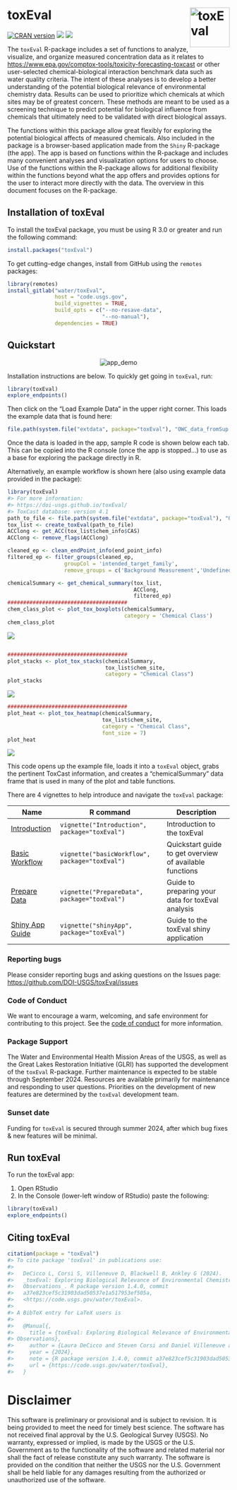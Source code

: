 # toxEval <img src="man/figures/toxEval.png" alt="toxEval" class="logo" style="width:90px;height:auto;" align="right" />

[![CRAN
version](http://www.r-pkg.org/badges/version/toxEval)](https://cran.r-project.org/package=toxEval)
[![](http://cranlogs.r-pkg.org/badges/toxEval)](https://cran.r-project.org/package=toxEval)
[![](http://cranlogs.r-pkg.org/badges/grand-total/toxEval)](https://cran.r-project.org/package=toxEval)

The `toxEval` R-package includes a set of functions to analyze,
visualize, and organize measured concentration data as it relates to
<https://www.epa.gov/comptox-tools/toxicity-forecasting-toxcast> or
other user-selected chemical-biological interaction benchmark data such
as water quality criteria. The intent of these analyses is to develop a
better understanding of the potential biological relevance of
environmental chemistry data. Results can be used to prioritize which
chemicals at which sites may be of greatest concern. These methods are
meant to be used as a screening technique to predict potential for
biological influence from chemicals that ultimately need to be validated
with direct biological assays.

The functions within this package allow great flexibly for exploring the
potential biological affects of measured chemicals. Also included in the
package is a browser-based application made from the `Shiny` R-package
(the app). The app is based on functions within the R-package and
includes many convenient analyses and visualization options for users to
choose. Use of the functions within the R-package allows for additional
flexibility within the functions beyond what the app offers and provides
options for the user to interact more directly with the data. The
overview in this document focuses on the R-package.

## Installation of toxEval

To install the toxEval package, you must be using R 3.0 or greater and
run the following command:

``` r
install.packages("toxEval")
```

To get cutting-edge changes, install from GitHub using the `remotes`
packages:

``` r
library(remotes)
install_gitlab("water/toxEval",
               host = "code.usgs.gov",
               build_vignettes = TRUE, 
               build_opts = c("--no-resave-data",
                              "--no-manual"),
               dependencies = TRUE)
```

## Quickstart

<p align="center">
<img src="https://code.usgs.gov/water/toxEval/raw/main/man/figures/app.gif" alt="app_demo">
</p>

Installation instructions are below. To quickly get going in `toxEval`,
run:

``` r
library(toxEval)
explore_endpoints()
```

Then click on the “Load Example Data” in the upper right corner. This
loads the example data that is found here:

``` r
file.path(system.file("extdata", package="toxEval"), "OWC_data_fromSup.xlsx")
```

Once the data is loaded in the app, sample R code is shown below each
tab. This can be copied into the R console (once the app is stopped…) to
use as a base for exploring the package directly in R.

Alternatively, an example workflow is shown here (also using example
data provided in the package):

``` r
library(toxEval)
#> For more information:
#> https://doi-usgs.github.io/toxEval/
#> ToxCast database: version 4.1
path_to_file <- file.path(system.file("extdata", package="toxEval"), "OWC_data_fromSup.xlsx")
tox_list <- create_toxEval(path_to_file)
ACClong <- get_ACC(tox_list$chem_info$CAS)
ACClong <- remove_flags(ACClong)

cleaned_ep <- clean_endPoint_info(end_point_info)
filtered_ep <- filter_groups(cleaned_ep, 
                  groupCol = 'intended_target_family',
                  remove_groups = c('Background Measurement','Undefined'))

chemicalSummary <- get_chemical_summary(tox_list, 
                                        ACClong, 
                                        filtered_ep)
######################################
chem_class_plot <- plot_tox_boxplots(chemicalSummary,
                                     category = 'Chemical Class')
chem_class_plot
```

![](man/figures/README-unnamed-chunk-6-1.png)

``` r

######################################
plot_stacks <- plot_tox_stacks(chemicalSummary, 
                               tox_list$chem_site, 
                               category = "Chemical Class")
plot_stacks
```

![](man/figures/README-unnamed-chunk-6-2.png)

``` r
######################################
plot_heat <- plot_tox_heatmap(chemicalSummary, 
                              tox_list$chem_site, 
                              category = "Chemical Class",
                              font_size = 7)
plot_heat
```

![](man/figures/README-unnamed-chunk-6-3.png)

This code opens up the example file, loads it into a `toxEval` object,
grabs the pertinent ToxCast information, and creates a “chemicalSummary”
data frame that is used in many of the plot and table functions.

There are 4 vignettes to help introduce and navigate the `toxEval`
package:

| Name                                                                                 | R command                                      | Description                                             |
|------------|--------------|----------------------------------------------|
| [Introduction](https://rconnect.usgs.gov/toxEval_docs/articles/Introduction.html)    | `vignette("Introduction", package="toxEval")`  | Introduction to the toxEval                             |
| [Basic Workflow](https://rconnect.usgs.gov/toxEval_docs/articles/basicWorkflow.html) | `vignette("basicWorkflow", package="toxEval")` | Quickstart guide to get overview of available functions |
| [Prepare Data](https://rconnect.usgs.gov/toxEval_docs/articles/PrepareData.html)     | `vignette("PrepareData", package="toxEval")`   | Guide to preparing your data for toxEval analysis       |
| [Shiny App Guide](https://rconnect.usgs.gov/toxEval_docs/articles/shinyApp.html)     | `vignette("shinyApp", package="toxEval")`      | Guide to the toxEval shiny application                  |

### Reporting bugs

Please consider reporting bugs and asking questions on the Issues page:
<https://github.com/DOI-USGS/toxEval/issues>

### Code of Conduct

We want to encourage a warm, welcoming, and safe environment for
contributing to this project. See the [code of
conduct](https://github.com/DOI-USGS/toxEval/blob/main/CONDUCT.md) for
more information.

### Package Support

The Water and Environmental Health Mission Areas of the USGS, as well as
the Great Lakes Restoration Initiative (GLRI) has supported the
development of the `toxEval` R-package. Further maintenance is expected
to be stable through September 2024. Resources are available primarily
for maintenance and responding to user questions. Priorities on the
development of new features are determined by the `toxEval` development
team.

### Sunset date

Funding for `toxEval` is secured through summer 2024, after which bug
fixes & new features will be minimal.

## Run toxEval

To run the toxEval app:

1.  Open RStudio
2.  In the Console (lower-left window of RStudio) paste the following:

``` r
library(toxEval)
explore_endpoints()
```

## Citing toxEval

``` r
citation(package = "toxEval")
#> To cite package 'toxEval' in publications use:
#> 
#>   DeCicco L, Corsi S, Villeneuve D, Blackwell B, Ankley G (2024).
#>   _toxEval: Exploring Biological Relevance of Environmental Chemistry
#>   Observations_. R package version 1.4.0, commit
#>   a37e823cef5c31903dad50537e1a517953ef505a,
#>   <https://code.usgs.gov/water/toxEval>.
#> 
#> A BibTeX entry for LaTeX users is
#> 
#>   @Manual{,
#>     title = {toxEval: Exploring Biological Relevance of Environmental Chemistry
#> Observations},
#>     author = {Laura DeCicco and Steven Corsi and Daniel Villeneuve and Brett Blackwell and Gerald Ankley},
#>     year = {2024},
#>     note = {R package version 1.4.0, commit a37e823cef5c31903dad50537e1a517953ef505a},
#>     url = {https://code.usgs.gov/water/toxEval},
#>   }
```

# Disclaimer

This software is preliminary or provisional and is subject to revision.
It is being provided to meet the need for timely best science. The
software has not received final approval by the U.S. Geological Survey
(USGS). No warranty, expressed or implied, is made by the USGS or the
U.S. Government as to the functionality of the software and related
material nor shall the fact of release constitute any such warranty. The
software is provided on the condition that neither the USGS nor the U.S.
Government shall be held liable for any damages resulting from the
authorized or unauthorized use of the software.
